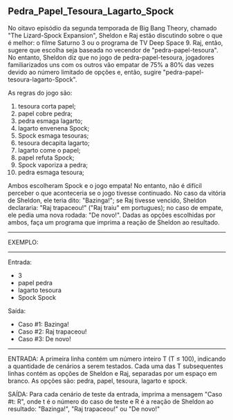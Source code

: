 ## Pedra_Papel_Tesoura_Lagarto_Spock

No oitavo episódio da segunda temporada de Big Bang Theory, chamado "The Lizard-Spock Expansion", Sheldon e Raj estão discutindo sobre o que é melhor: o filme Saturno 3 ou o programa de TV Deep Space 9. Raj, então, sugere que escolha seja baseada no vecendor de "pedra-papel-tesoura". No entanto, Sheldon diz que no jogo de pedra-papel-tesoura, jogadores familiarizados uns com os outros vão empatar de 75% a 80% das vezes devido ao número limitado de opções e, então, sugire "pedra-papel-tesoura-lagarto-Spock".

As regras do jogo são:

1. tesoura corta papel;
2. papel cobre pedra;
3. pedra esmaga lagarto;
4. lagarto envenena Spock;
5. Spock esmaga tesouras;
6. tesoura decapita lagarto;
7. lagarto come o papel;
8. papel refuta Spock;
9. Spock vaporiza a pedra;
10.   pedra esmaga tesoura;

Ambos escolheram Spock e o jogo empata! No entanto, não é difícil perceber o que aconteceria se o jogo tivesse continuado. No caso da vitória de Sheldon, ele teria dito: "Bazinga!"; se Raj tivesse vencido, Sheldon declararia: "Raj trapaceou!" ("Raj traiu" em portugues); no caso de empate, ele pedia uma nova rodada: "De novo!". Dadas as opções escolhidas por ambos, faça um programa que imprima a reação de Sheldon ao resultado.

---

EXEMPLO:

---

Entrada:

-  3
-  papel pedra
-  lagarto tesoura
-  Spock Spock

Saída:

-  Caso #1: Bazinga!
-  Caso #2: Raj trapaceou!
-  Caso #3: De novo!

---

ENTRADA: A primeira linha contém um número inteiro T (T ≤ 100), indicando a quantidade de cenários a serem testados. Cada uma das T subsequentes linhas contém as opções de Sheldon e Raj, separadas por um espaço em branco. As opções são: pedra, papel, tesoura, lagarto e spock.

SAÍDA: Para cada cenário de teste da entrada, imprima a mensagem "Caso #t: R", onde t é o número do caso de teste e R é a reação de Sheldon ao resultado: "Bazinga!", "Raj trapaceou!" ou "De novo!"
